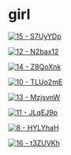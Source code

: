 # girl

<a href="15 - S7UyYDp.jpg"><img alt="15 - S7UyYDp" src="15 - S7UyYDp.jpg"></a>

<a href="12 - N2bax12.jpg"><img alt="12 - N2bax12" src="12 - N2bax12.jpg"></a>

<a href="14 - Z8QoXnk.jpg"><img alt="14 - Z8QoXnk" src="14 - Z8QoXnk.jpg"></a>

<a href="10 - TLUo2mE.jpg"><img alt="10 - TLUo2mE" src="10 - TLUo2mE.jpg"></a>

<a href="13 - MzjsvnW.jpg"><img alt="13 - MzjsvnW" src="13 - MzjsvnW.jpg"></a>

<a href="11 - JLqEJ9p.jpg"><img alt="11 - JLqEJ9p" src="11 - JLqEJ9p.jpg"></a>

<a href="8 - HYLYhaH.jpg"><img alt="8 - HYLYhaH" src="8 - HYLYhaH.jpg"></a>

<a href="16 - t3ZUVKh.jpg"><img alt="16 - t3ZUVKh" src="16 - t3ZUVKh.jpg"></a>


